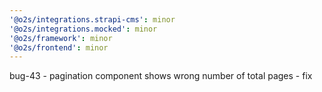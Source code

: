 ```yaml
---
'@o2s/integrations.strapi-cms': minor
'@o2s/integrations.mocked': minor
'@o2s/framework': minor
'@o2s/frontend': minor
---
```


bug-43 - pagination component shows wrong number of total pages - fix
